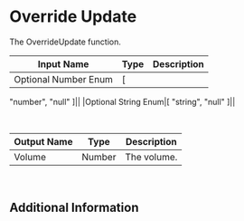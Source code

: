

# Override Update

The OverrideUpdate function.

|Input Name|Type|Description|
|---|---|---|
|Optional Number Enum|[
  "number",
  "null"
]||
|Optional String Enum|[
  "string",
  "null"
]||


<br>

|Output Name|Type|Description|
|---|---|---|
|Volume|Number|The volume.|


<br>

## Additional Information
